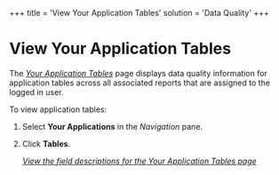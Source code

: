 +++
title = 'View Your Application Tables'
solution = 'Data Quality'
+++

# View Your Application Tables

The *[Your Application
Tables](../Page_Desc/Your_Application_Tables.htm)* page displays data
quality information for application tables across all associated reports
that are assigned to the logged in user.

To view application tables:

1.  Select **Your Applications** in the *Navigation* pane.

2.  Click **Tables**.
    
    *[View the field descriptions for the Your Application Tables
    page](../Page_Desc/Your_Application_Tables.htm)*
